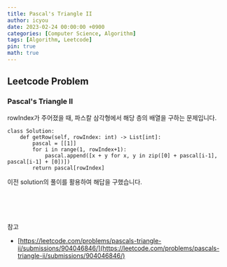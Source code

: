 ```yaml
---
title: Pascal's Triangle II
author: icyou
date: 2023-02-24 00:00:00 +0900
categories: [Computer Science, Algorithm]
tags: [Algorithm, Leetcode]
pin: true
math: true
---
```


## Leetcode Problem

### Pascal's Triangle II
rowIndex가 주어졌을 때, 파스칼 삼각형에서 해당 층의 배열을 구하는 문제입니다.

```
class Solution:
    def getRow(self, rowIndex: int) -> List[int]:
        pascal = [[1]]
        for i in range(1, rowIndex+1):
            pascal.append([x + y for x, y in zip([0] + pascal[i-1], pascal[i-1] + [0])])
        return pascal[rowIndex]
```
이전 solution의 풀이를 활용하여 해답을 구했습니다.

<br/><br/><br/><br/>
참고 
- [https://leetcode.com/problems/pascals-triangle-ii/submissions/904046846/](https://leetcode.com/problems/pascals-triangle-ii/submissions/904046846/)